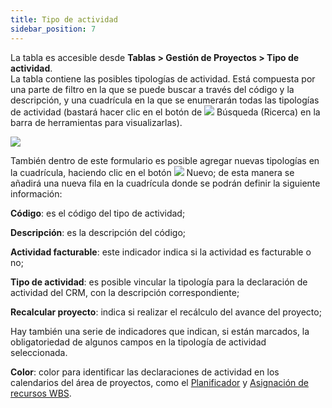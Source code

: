 ```yaml
---
title: Tipo de actividad
sidebar_position: 7
---
```


La tabla es accesible desde **Tablas > Gestión de Proyectos > Tipo de actividad**.  
La tabla contiene las posibles tipologías de actividad. Está compuesta por una parte de filtro en la que se puede buscar a través del código y la descripción, y una cuadrícula en la que se enumerarán todas las tipologías de actividad (bastará hacer clic en el botón de ![](/img/neutral/common/search.png)  Búsqueda (Ricerca) en la barra de herramientas para visualizarlas).

![](/img/it-it/configurations/tables/projects/activitytype.png)

También dentro de este formulario es posible agregar nuevas tipologías en la cuadrícula, haciendo clic en el botón ![](/img/neutral/common/new.png) Nuevo; de esta manera se añadirá una nueva fila en la cuadrícula donde se podrán definir la siguiente información:

**Código**: es el código del tipo de actividad;  

**Descripción**: es la descripción del código;  

**Actividad facturable**: este indicador indica si la actividad es facturable o no;  

**Tipo de actividad**: es posible vincular la tipología para la declaración de actividad del CRM, con la descripción correspondiente;  

**Recalcular proyecto**: indica si realizar el recálculo del avance del proyecto;  

Hay también una serie de indicadores que indican, si están marcados, la obligatoriedad de algunos campos en la tipología de actividad seleccionada.  

**Color**: color para identificar las declaraciones de actividad en los calendarios del área de proyectos, como el [Planificador](/docs/project-management/planned-interventions/planner) y [Asignación de recursos WBS](/docs/project-management/planned-interventions/wbs-resource-assignation).